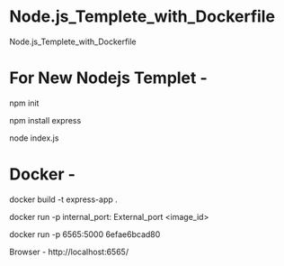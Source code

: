 # Node.js_Templete_with_Dockerfile
Node.js_Templete_with_Dockerfile

# For New Nodejs Templet - 

npm init 

npm install express

node index.js


# Docker - 

docker build -t express-app .

docker run -p internal_port: External_port <image_id>

docker run -p 6565:5000 6efae6bcad80

Browser - http://localhost:6565/
